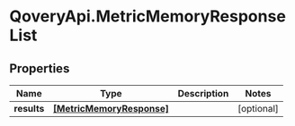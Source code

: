 # QoveryApi.MetricMemoryResponseList

## Properties

Name | Type | Description | Notes
------------ | ------------- | ------------- | -------------
**results** | [**[MetricMemoryResponse]**](MetricMemoryResponse.md) |  | [optional] 


